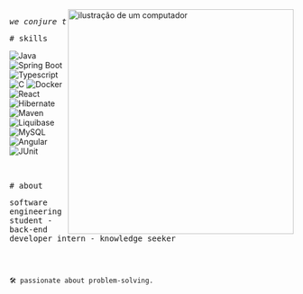 <img src="https://raw.githubusercontent.com/MicaelliMedeiros/micaellimedeiros/master/image/computer-illustration.png" alt="ilustração de um computador" min-width="400px" max-width="400px" width="400px" align="right">

<p align="left"> 
  <pre><i>we conjure the spirits of the computer with our spells</i></pre>



<samp># skills</samp>


![Java](https://img.shields.io/badge/Java-cb98ff?style=for-the-badge&logo=java&logoColor=white)
![Spring Boot](https://img.shields.io/badge/Spring_Boot-7B68EE?style=for-the-badge&logo=springboot&logoColor=white)
![Typescript](https://img.shields.io/badge/Typescript-8A2BE2?style=for-the-badge&logo=typescript&logoColor=white)
![C](https://img.shields.io/badge/C-9370DB?style=for-the-badge&logo=C&logoColor=white)
![Docker](https://img.shields.io/badge/Docker-420073?style=for-the-badge&logo=docker&logoColor=white)
![React](https://img.shields.io/badge/React-4B0082?style=for-the-badge&logo=react&logoColor=white)
![Hibernate](https://img.shields.io/badge/Hibernate-5C2D91?style=for-the-badge&logo=hibernate&logoColor=white)
![Maven](https://img.shields.io/badge/Apache_Maven-8B008B?style=for-the-badge&logo=apachemaven&logoColor=#E35A16)
![Liquibase](https://img.shields.io/badge/Liquibase-870056?style=for-the-badge&logo=liquibase&logoColor=white)
![MySQL](https://img.shields.io/badge/MySQL-b35691?style=for-the-badge&logo=mysql&logoColor=white)
![Angular](https://img.shields.io/badge/Angular-ff7a92?style=for-the-badge&logo=angular&logoColor=white)
![JUnit](https://img.shields.io/badge/Junit-e15c74?style=for-the-badge&logo=junit&logoColor=white)

<br>

<samp># about</samp>

<samp>software engineering student - back-end developer intern - knowledge seeker </samp>

<h2></h2><br>

```sh
🛠 passionate about problem-solving.
```

</p>



